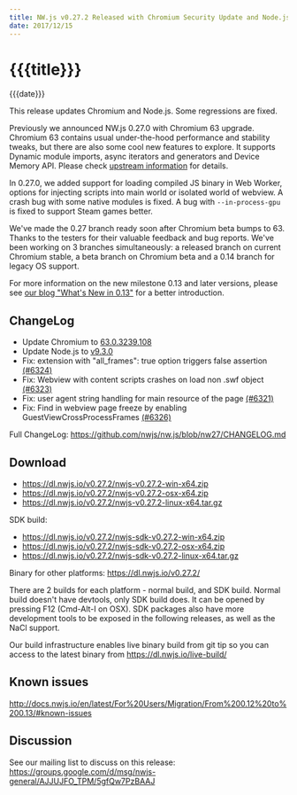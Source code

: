 ```yaml
---
title: NW.js v0.27.2 Released with Chromium Security Update and Node.js 9.3.0
date: 2017/12/15
---
```

# {{{title}}}
{{{date}}}

This release updates Chromium and Node.js. Some regressions are fixed.

Previously we announced NW.js 0.27.0 with Chromium 63 upgrade. Chromium 63 contains usual under-the-hood performance and stability tweaks, but there are also some cool new features to explore. It supports Dynamic module imports, async iterators and generators and Device Memory API. Please check [upstream information](https://blog.chromium.org/2017/10/chrome-63-beta-dynamic-module-imports_27.html) for details.

In 0.27.0, we added support for loading compiled JS binary in Web Worker, options for injecting scripts into main world or isolated world of webview. A crash bug with some native modules is fixed. A bug with `--in-process-gpu` is fixed to support Steam games better.

We've made the 0.27 branch ready soon after Chromium beta bumps to 63. Thanks to the testers for their valuable feedback and bug reports. We've been working on 3 branches simultaneously: a released branch on current Chromium stable, a beta branch on Chromium beta and a 0.14 branch for legacy OS support.

For more information on the new milestone 0.13 and later versions, please see [our blog "What's New in 0.13"](/blog/whats-new-in-0.13) for a better introduction.

## ChangeLog

- Update Chromium to [63.0.3239.108](https://chromereleases.googleblog.com/2017/12/stable-channel-update-for-desktop_14.html)
- Update Node.js to [v9.3.0](https://nodejs.org/en/blog/release/v9.3.0/)
- Fix: extension with "all_frames": true option triggers false assertion [(#6324)](https://github.com/nwjs/nw.js/issues/6324)
- Fix: Webview with content scripts crashes on load non .swf object [(#6323)](https://github.com/nwjs/nw.js/issues/6323)
- Fix: user agent string handling for main resource of the page [(#6321)](https://github.com/nwjs/nw.js/issues/6321)
- Fix: Find in webview page freeze by enabling GuestViewCrossProcessFrames [(#6326)](https://github.com/nwjs/nw.js/issues/6326)

Full ChangeLog: https://github.com/nwjs/nw.js/blob/nw27/CHANGELOG.md

## Download 

* https://dl.nwjs.io/v0.27.2/nwjs-v0.27.2-win-x64.zip 
* https://dl.nwjs.io/v0.27.2/nwjs-v0.27.2-osx-x64.zip 
* https://dl.nwjs.io/v0.27.2/nwjs-v0.27.2-linux-x64.tar.gz 

SDK build: 
* https://dl.nwjs.io/v0.27.2/nwjs-sdk-v0.27.2-win-x64.zip 
* https://dl.nwjs.io/v0.27.2/nwjs-sdk-v0.27.2-osx-x64.zip 
* https://dl.nwjs.io/v0.27.2/nwjs-sdk-v0.27.2-linux-x64.tar.gz 

Binary for other platforms: https://dl.nwjs.io/v0.27.2/ 

There are 2 builds for each platform - normal build, and SDK build. Normal build doesn't have devtools, only SDK build does. lt can be opened by pressing F12 (Cmd-Alt-I on OSX). SDK packages also have more development tools to be exposed in the following releases, as well as the NaCl support.

Our build infrastructure enables live binary build from git tip so you can access to the latest binary from https://dl.nwjs.io/live-build/ 

## Known issues 
 
http://docs.nwjs.io/en/latest/For%20Users/Migration/From%200.12%20to%200.13/#known-issues

## Discussion

See our mailing list to discuss on this release: https://groups.google.com/d/msg/nwjs-general/AJJUJFO_TPM/5gfQw7PzBAAJ
